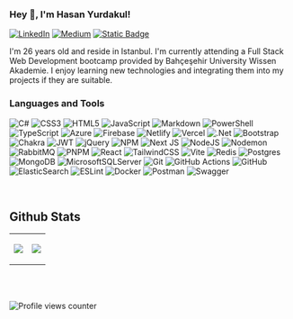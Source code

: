 ### Hey 👋, I'm Hasan Yurdakul!  

 [![LinkedIn](https://img.shields.io/badge/LinkedIn-%230077B5.svg?logo=linkedin&logoColor=white)](https://linkedin.com/in/hasanyurdakul) [![Medium](https://img.shields.io/badge/Medium-12100E?logo=medium&logoColor=white)](https://medium.com/@hhasanyurdakul)  [![Static Badge](https://img.shields.io/badge/Personal%20Website-FFD700?logo=adventofcode&logoColor=black)](https://www.hasanyurdakul.com.tr/)


<p>
I'm 26 years old and reside in Istanbul. I'm currently attending a Full Stack Web Development bootcamp provided by Bahçeşehir University Wissen Akademie. I enjoy learning new technologies and integrating them into my projects if they are suitable.
</p>



### Languages and Tools  
<div align="left">
  
![C#](https://img.shields.io/badge/C%23-%23239120.svg?style=flat-square&logo=csharp&logoColor=white) ![CSS3](https://img.shields.io/badge/CSS3-%231572B6.svg?style=flat-square&logo=css3&logoColor=white) ![HTML5](https://img.shields.io/badge/HTML5-%23E34F26.svg?style=flat-square&logo=html5&logoColor=white) ![JavaScript](https://img.shields.io/badge/Javascript-%23323330.svg?style=flat-square&logo=javascript&logoColor=%23F7DF1E) ![Markdown](https://img.shields.io/badge/Markdown-%23000000.svg?style=flat-square&logo=markdown&logoColor=white) ![PowerShell](https://img.shields.io/badge/PowerShell-%235391FE.svg?style=flat-square&logo=powershell&logoColor=white) ![TypeScript](https://img.shields.io/badge/Typescript-%23007ACC.svg?style=flat-square&logo=typescript&logoColor=white) ![Azure](https://img.shields.io/badge/Azure-%230072C6.svg?style=flat-square&logo=microsoftazure&logoColor=white) ![Firebase](https://img.shields.io/badge/Firebase-%23039BE5.svg?style=flat-square&logo=firebase) ![Netlify](https://img.shields.io/badge/Netlify-%23000000.svg?style=flat-square&logo=netlify&logoColor=#00C7B7) ![Vercel](https://img.shields.io/badge/Vercel-%23000000.svg?style=flat-square&logo=vercel&logoColor=white) ![.Net](https://img.shields.io/badge/.NET-5C2D91?style=flat-square&logo=.net&logoColor=white) ![Bootstrap](https://img.shields.io/badge/Bootstrap-%238511FA.svg?style=flat-square&logo=bootstrap&logoColor=white) ![Chakra](https://img.shields.io/badge/Chakra-%234ED1C5.svg?style=flat-square&logo=chakraui&logoColor=white) ![JWT](https://img.shields.io/badge/JWT-black?style=flat-square&logo=JSON%20web%20tokens) ![jQuery](https://img.shields.io/badge/jQuery-%230769AD.svg?style=flat-square&logo=jquery&logoColor=white) ![NPM](https://img.shields.io/badge/npm-%23CB3837.svg?style=flat-square&logo=npm&logoColor=white) ![Next JS](https://img.shields.io/badge/Next-black?style=flat-square&logo=next.js&logoColor=white) ![NodeJS](https://img.shields.io/badge/node.js-6DA55F?style=flat-square&logo=node.js&logoColor=white) ![Nodemon](https://img.shields.io/badge/nodemon-%23323330.svg?style=flat-square&logo=nodemon&logoColor=%BBDEAD) ![RabbitMQ](https://img.shields.io/badge/RabbitMQ-FF6600?style=flat-square&logo=rabbitmq&logoColor=white) ![PNPM](https://img.shields.io/badge/pnpm-%234a4a4a.svg?style=flat-square&logo=pnpm&logoColor=f69220) ![React](https://img.shields.io/badge/React-%2320232a.svg?style=flat-square&logo=react&logoColor=%2361DAFB) ![TailwindCSS](https://img.shields.io/badge/Tailwind%20CSS-%2338B2AC.svg?style=flat-square&logo=tailwind-css&logoColor=white) ![Vite](https://img.shields.io/badge/Vite-%23646CFF.svg?style=flat-square&logo=vite&logoColor=white) ![Redis](https://img.shields.io/badge/Redis-%23DD0031.svg?style=flat-square&logo=redis&logoColor=white) ![Postgres](https://img.shields.io/badge/PostgreSQL-%23316192.svg?style=flat-square&logo=postgresql&logoColor=white) ![MongoDB](https://img.shields.io/badge/MongoDB-%234ea94b.svg?style=flat-square&logo=mongodb&logoColor=white) ![MicrosoftSQLServer](https://img.shields.io/badge/Microsoft%20SQL%20Server-CC2927?style=flat-square&logo=microsoft%20sql%20server&logoColor=white) ![Git](https://img.shields.io/badge/git-%23F05033.svg?style=flat-square&logo=git&logoColor=white) ![GitHub Actions](https://img.shields.io/badge/GitHub%20Actions-%232671E5.svg?style=flat-square&logo=githubactions&logoColor=white) ![GitHub](https://img.shields.io/badge/GitHub-%23121011.svg?style=flat-square&logo=github&logoColor=white) ![ElasticSearch](https://img.shields.io/badge/-ElasticSearch-005571?style=flat-square&logo=elasticsearch) ![ESLint](https://img.shields.io/badge/ESLint-4B3263?style=flat-square&logo=eslint&logoColor=white) ![Docker](https://img.shields.io/badge/Docker-%230db7ed.svg?style=flat-square&logo=docker&logoColor=white) ![Postman](https://img.shields.io/badge/Postman-FF6C37?style=flat-square&logo=postman&logoColor=white) ![Swagger](https://img.shields.io/badge/-Swagger-%23Clojure?style=flat-square&logo=swagger&logoColor=white)

</div>  


<br/>  


## Github Stats  

<table><tr><td valign="top" width="50%">

![](https://github-readme-stats.vercel.app/api?username=hasanyurdakul&theme=dark&hide_border=false&include_all_commits=true&count_private=false)

</td><td valign="top" width="50%">

![](https://github-readme-stats.vercel.app/api/top-langs/?username=hasanyurdakul&theme=dark&hide_border=false&include_all_commits=true&count_private=false&layout=compact)

</td></tr></table>  

<br/>  

  
<br/>  

![Profile views counter](https://komarev.com/ghpvc/?username=hasanyurdakul&&style=flat-square)  
  





